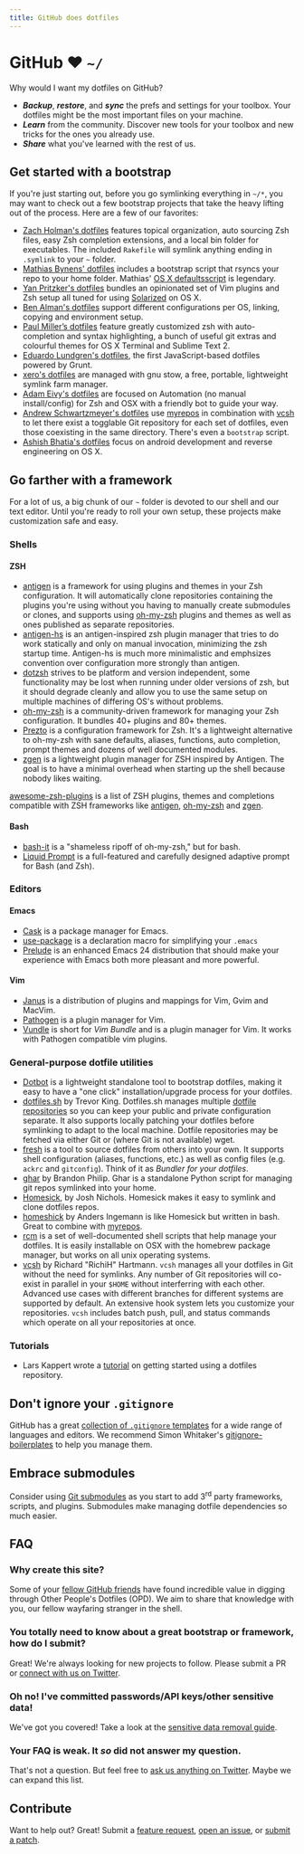 ```yaml
---
title: GitHub does dotfiles
---
```


# GitHub ❤ `~/`

Why would I want my dotfiles on GitHub?

* **_Backup_**, **_restore_**, and **_sync_** the prefs and settings for your
toolbox. Your dotfiles might be the most important files on your machine.
* **_Learn_** from the community. Discover new tools for your toolbox and new
tricks for the ones you already use.
* **_Share_** what you've learned with the rest of us.

## Get started with a bootstrap

If you're just starting out, before you go symlinking everything in `~/*`,
you may want to check out a few bootstrap projects that take the heavy lifting
out of the process. Here are a few of our favorites:

* [Zach Holman's dotfiles](https://github.com/holman/dotfiles) features topical organization, auto sourcing Zsh files, easy Zsh completion extensions, and a local bin folder for executables. The included `Rakefile` will symlink anything ending in `.symlink` to your `~` folder.
* [Mathias Bynens' dotfiles](https://github.com/mathiasbynens/dotfiles) includes a bootstrap script that rsyncs your repo to your home folder. Mathias' [OS X defaultsscript](https://github.com/mathiasbynens/dotfiles/blob/master/.osx) is legendary.
* [Yan Pritzker's dotfiles](https://github.com/skwp/dotfiles) bundles an opinionated set of Vim plugins and Zsh setup all tuned for using [Solarized](http://ethanschoonover.com/solarized) on OS X.
* [Ben Alman's dotfiles](https://github.com/cowboy/dotfiles) support different configurations per OS, linking, copying and environment setup.
* [Paul Miller’s dotfiles](https://github.com/paulmillr/dotfiles) feature greatly customized zsh with auto-completion and syntax highlighting, a bunch of useful git extras and colourful themes for OS X Terminal and Sublime Text 2.
* [Eduardo Lundgren's dotfiles](https://github.com/eduardolundgren/dotfiles), the first JavaScript-based dotfiles powered by Grunt.
* [xero's dotfiles](http://git.io/.files) are managed with gnu stow, a free, portable, lightweight symlink farm manager.
* [Adam Eivy's dotfiles](https://github.com/atomantic/dotfiles) are focused on Automation (no manual install/config) for Zsh and OSX with a friendly bot to guide your way.
* [Andrew Schwartzmeyer's dotfiles](https://github.com/andschwa/dotfiles) use [myrepos](http://myrepos.branchable.com/) in combination with [vcsh](https://github.com/RichiH/vcsh) to let there exist a togglable Git repository for each set of dotfiles, even those coexisting in the same directory. There's even a `bootstrap` script.
* [Ashish Bhatia's dotfiles](https://github.com/ashishb/dotfiles/) focus on android development and reverse engineering on OS X.


## Go farther with a framework

For a lot of us, a big chunk of our `~` folder is devoted to our shell and
our text editor. Until you're ready to roll your own setup, these projects make
customization safe and easy.

### Shells

#### ZSH
* [antigen](https://github.com/zsh-users/antigen) is a framework for using plugins and themes in your Zsh configuration. It will automatically clone repositories containing the plugins you're using without you having to manually create submodules or clones, and supports using [oh-my-zsh](https://github.com/robbyrussell/oh-my-zsh) plugins and themes as well as ones published as separate repositories.
* [antigen-hs](https://github.com/Tarrasch/antigen-hs) is an antigen-inspired zsh plugin manager that tries to do work statically and only on manual invocation, minimizing the zsh startup time. Antigen-hs is much more minimalistic and emphsizes convention over configuration more strongly than antigen.
* [dotzsh](https://github.com/dotphiles/dotzsh) strives to be platform and version independent, some functionality may be lost when running under older versions of zsh, but it should degrade cleanly and allow you to use the same setup on multiple machines of differing OS's without problems.
* [oh-my-zsh](https://github.com/robbyrussell/oh-my-zsh) is a community-driven framework for managing your Zsh configuration. It bundles 40+ plugins and 80+ themes.
* [Prezto](https://github.com/sorin-ionescu/prezto) is a configuration framework for Zsh. It's a lightweight alternative to oh-my-zsh with sane defaults, aliases, functions, auto completion, prompt themes and dozens of well documented modules.
* [zgen](https://github.com/tarjoilija/zgen) is a lightweight plugin manager for ZSH inspired by Antigen. The goal is to have a minimal overhead when starting up the shell because nobody likes waiting.

[awesome-zsh-plugins](https://github.com/unixorn/awesome-zsh-plugins) is a list of ZSH plugins, themes and completions compatible with ZSH frameworks like [antigen](https://github.com/zsh-users/antigen), [oh-my-zsh](https://github.com/robbyrussell/oh-my-zsh) and [zgen](https://github.com/tarjoilija/zgen).

#### Bash
* [bash-it](https://github.com/revans/bash-it) is a "shameless ripoff of oh-my-zsh," but for bash.
* [Liquid Prompt](https://github.com/nojhan/liquidprompt) is a full-featured and carefully designed adaptive prompt for Bash (and Zsh).

### Editors

#### Emacs
* [Cask](https://github.com/cask/cask) is a package manager for Emacs.
* [use-package](https://github.com/jwiegley/use-package) is a declaration macro for simplifying your `.emacs`
* [Prelude](https://github.com/bbatsov/prelude) is an enhanced Emacs 24 distribution that should make your experience with Emacs both more pleasant and more powerful.

#### Vim
* [Janus](https://github.com/carlhuda/janus) is a distribution of plugins and mappings for Vim, Gvim and MacVim.
* [Pathogen](https://github.com/tpope/vim-pathogen/) is a plugin manager for Vim.
* [Vundle](https://github.com/gmarik/Vundle.vim) is short for _Vim Bundle_ and is a plugin manager for Vim. It works with Pathogen compatible vim plugins.

### General-purpose dotfile utilities
* [Dotbot](https://github.com/anishathalye/dotbot) is a lightweight standalone tool to bootstrap dotfiles, making it easy to have a "one click" installation/upgrade process for your dotfiles.
* [dotfiles.sh](https://github.com/wking/dotfiles-framework) by Trevor King. Dotfiles.sh manages multiple [dotfile repositories](https://github.com/wking/dotfiles-public) so you can keep your public and private configuration separate. It also supports locally patching your dotfiles before symlinking to adapt to the local machine.  Dotfile repositories may be fetched via either Git or (where Git is not available) wget.
* [fresh](https://github.com/freshshell/fresh) is a tool to source dotfiles from others into your own. It supports shell configuration (aliases, functions, etc.) as well as config files (e.g. `ackrc` and `gitconfig`). Think of it as _Bundler for your dotfiles_.
* [ghar](https://github.com/philips/ghar) by Brandon Philip. Ghar is a standalone Python script for managing git repos symlinked into your home.
* [Homesick](https://github.com/technicalpickles/homesick), by Josh Nichols. Homesick makes it easy to symlink and clone dotfiles repos.
* [homeshick](https://github.com/andsens/homeshick) by Anders Ingemann is like Homesick but written in bash. Great to combine with [myrepos](http://waiting-for-dev.github.io/blog/2014/05/04/distributable-and-organized-dotfiles-with-homeshick-and-mr/).
* [rcm](https://github.com/thoughtbot/rcm) is a set of well-documented shell scripts that help manage your dotfiles. It is easily installable on OSX with the homebrew package manager, but works on all unix operating systems.
* [vcsh](https://github.com/RichiH/vcsh) by Richard "RichiH" Hartmann. `vcsh` manages all your dotfiles in Git without the need for symlinks. Any number of Git repositories will co-exist in parallel in your `$HOME` without interferring with each other. Advanced use cases with different branches for different systems are supported by default. An extensive hook system lets you customize your repositories. `vcsh` includes batch push, pull, and status commands which operate on all your repositories at once.

### Tutorials
* Lars Kappert wrote a [tutorial](https://medium.com/@webprolific/getting-started-with-dotfiles-43c3602fd789) on getting started using a dotfiles repository. 

## Don't ignore your `.gitignore`

GitHub has a great [collection of `.gitignore` templates](https://github.com/github/gitignore) for a wide range of languages and editors. We recommend Simon Whitaker's [gitignore-boilerplates](https://github.com/simonwhitaker/gitignore-boilerplates) to help you manage them.

## Embrace submodules

Consider using [Git submodules](http://help.github.com/submodules/) as you
start to add 3<sup>rd</sup> party frameworks, scripts, and plugins. Submodules make
managing dotfile dependencies so much easier.

## FAQ

### Why create this site?
Some of your [fellow GitHub friends](http://github.com/dotfiles) have
found incredible value in digging through Other People's Dotfiles
(OPD). We aim to share that knowledge with you, our fellow wayfaring
stranger in the shell.

### You totally need to know about a great bootstrap or framework, how do I submit?
Great! We're always looking for new projects to follow. Please submit a PR or [connect
with us on Twitter](http://twitter.com/octodots).

### Oh no! I've committed passwords/API keys/other sensitive data!
We've got you covered! Take a look at the [sensitive data removal
guide](http://help.github.com/remove-sensitive-data).

### Your FAQ is weak. It <em>so</em> did not answer my question.

That's not a question. But feel free to [ask us anything on
Twitter](http://twitter.com/octodots). Maybe we can expand this list.

## Contribute

Want to help out? Great! Submit a [feature request](https://github.com/dotfiles/dotfiles.github.com/issues), [open an issue](https://github.com/dotfiles/dotfiles.github.com/issues), or [submit a patch](https://github.com/dotfiles/dotfiles.github.com).
